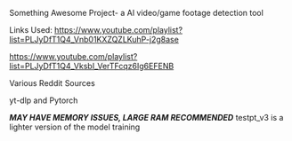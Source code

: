 Something Awesome Project- a AI video/game footage detection tool

Links Used:
https://www.youtube.com/playlist?list=PLJyDfT1Q4_Vnb01KXZQZLKuhP-j2g8ase

https://www.youtube.com/playlist?list=PLJyDfT1Q4_VksbI_VerTFcqz6Ig6EFENB

Various Reddit Sources

yt-dlp and Pytorch

***MAY HAVE MEMORY ISSUES, LARGE RAM RECOMMENDED***
testpt_v3 is a lighter version of the model training

